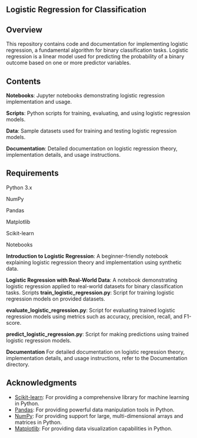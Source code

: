 ## Logistic Regression for Classification
## Overview

This repository contains code and documentation for implementing logistic regression, a fundamental algorithm for binary classification tasks. Logistic regression is a linear model used for predicting the probability of a binary outcome based on one or more predictor variables.

## Contents

**Notebooks**: Jupyter notebooks demonstrating logistic regression implementation and usage.

**Scripts**: Python scripts for training, evaluating, and using logistic regression models.

**Data**: Sample datasets used for training and testing logistic regression models.

**Documentation**: Detailed documentation on logistic regression theory, implementation details, and usage instructions.

## Requirements

Python 3.x

NumPy

Pandas

Matplotlib

Scikit-learn

Notebooks

**Introduction to Logistic Regression**: A beginner-friendly notebook explaining logistic regression theory and implementation using synthetic data.

**Logistic Regression with Real-World Data**: A notebook demonstrating logistic regression applied to real-world datasets for binary classification tasks.
Scripts
**train_logistic_regression.py**: Script for training logistic regression models on provided datasets.

**evaluate_logistic_regression.py**: Script for evaluating trained logistic regression models using metrics such as accuracy, precision, recall, and F1-score.

**predict_logistic_regression.py**: Script for making predictions using trained logistic regression models.

**Documentation**
For detailed documentation on logistic regression theory, implementation details, and usage instructions, refer to the Documentation directory.

## Acknowledgments

- [Scikit-learn](https://scikit-learn.org/): For providing a comprehensive library for machine learning in Python.
- [Pandas](https://pandas.pydata.org/): For providing powerful data manipulation tools in Python.
- [NumPy](https://numpy.org/): For providing support for large, multi-dimensional arrays and matrices in Python.
-  [Matplotlib](https://matplotlib.org/): For providing data visualization capabilities in Python.
